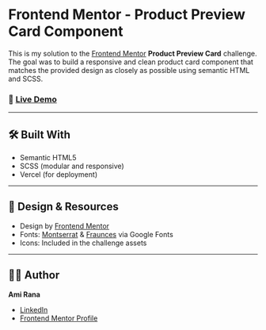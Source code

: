 # Frontend Mentor - Product Preview Card Component

This is my solution to the [Frontend Mentor](https://www.frontendmentor.io/) **Product Preview Card** challenge. The goal was to build a responsive and clean product card component that matches the provided design as closely as possible using semantic HTML and SCSS.

### 🚀 [Live Demo](https://frontend-mentor-challenge-1-bay.vercel.app/)

---

## 🛠️ Built With

- Semantic HTML5
- SCSS (modular and responsive)
- Vercel (for deployment)

---

## 🎨 Design & Resources

- Design by [Frontend Mentor](https://www.frontendmentor.io/)
- Fonts: [Montserrat](https://fonts.google.com/specimen/Montserrat) & [Fraunces](https://fonts.google.com/specimen/Fraunces) via Google Fonts
- Icons: Included in the challenge assets

---

## 🙋‍♀️ Author

**Ami Rana**

- [LinkedIn](https://www.linkedin.com/in/ami-rana/)
- [Frontend Mentor Profile](https://www.frontendmentor.io/profile/amirana)